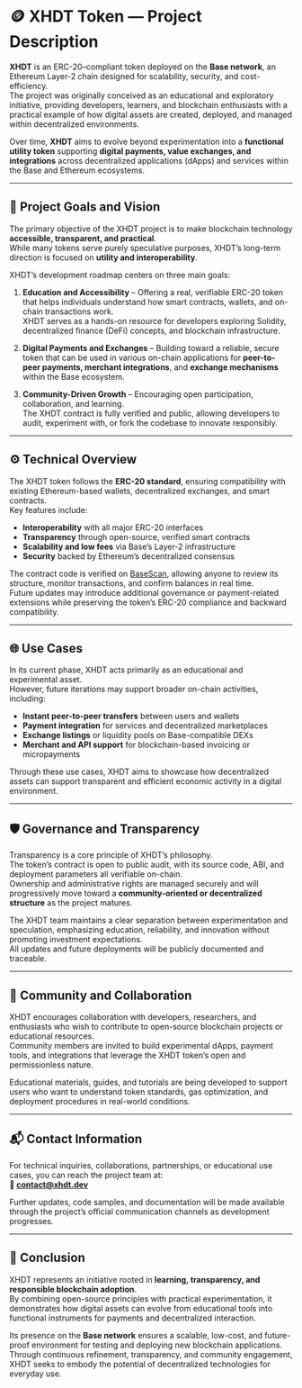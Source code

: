 # 🪙 XHDT Token — Project Description

**XHDT** is an ERC-20–compliant token deployed on the **Base network**, an Ethereum Layer-2 chain designed for scalability, security, and cost-efficiency.  
The project was originally conceived as an educational and exploratory initiative, providing developers, learners, and blockchain enthusiasts with a practical example of how digital assets are created, deployed, and managed within decentralized environments.  

Over time, **XHDT** aims to evolve beyond experimentation into a **functional utility token** supporting **digital payments, value exchanges, and integrations** across decentralized applications (dApps) and services within the Base and Ethereum ecosystems.  

---

## 🧭 Project Goals and Vision

The primary objective of the XHDT project is to make blockchain technology **accessible, transparent, and practical**.  
While many tokens serve purely speculative purposes, XHDT’s long-term direction is focused on **utility and interoperability**.

XHDT’s development roadmap centers on three main goals:  

1. **Education and Accessibility** – Offering a real, verifiable ERC-20 token that helps individuals understand how smart contracts, wallets, and on-chain transactions work.  
   XHDT serves as a hands-on resource for developers exploring Solidity, decentralized finance (DeFi) concepts, and blockchain infrastructure.  

2. **Digital Payments and Exchanges** – Building toward a reliable, secure token that can be used in various on-chain applications for **peer-to-peer payments, merchant integrations**, and **exchange mechanisms** within the Base ecosystem.  

3. **Community-Driven Growth** – Encouraging open participation, collaboration, and learning.  
   The XHDT contract is fully verified and public, allowing developers to audit, experiment with, or fork the codebase to innovate responsibly.

---

## ⚙️ Technical Overview

The XHDT token follows the **ERC-20 standard**, ensuring compatibility with existing Ethereum-based wallets, decentralized exchanges, and smart contracts.  
Key features include:

- **Interoperability** with all major ERC-20 interfaces  
- **Transparency** through open-source, verified smart contracts  
- **Scalability and low fees** via Base’s Layer-2 infrastructure  
- **Security** backed by Ethereum’s decentralized consensus  

The contract code is verified on [BaseScan](https://basescan.org/), allowing anyone to review its structure, monitor transactions, and confirm balances in real time.  
Future updates may introduce additional governance or payment-related extensions while preserving the token’s ERC-20 compliance and backward compatibility.  

---

## 🌐 Use Cases

In its current phase, XHDT acts primarily as an educational and experimental asset.  
However, future iterations may support broader on-chain activities, including:  

- **Instant peer-to-peer transfers** between users and wallets  
- **Payment integration** for services and decentralized marketplaces  
- **Exchange listings** or liquidity pools on Base-compatible DEXs  
- **Merchant and API support** for blockchain-based invoicing or micropayments  

Through these use cases, XHDT aims to showcase how decentralized assets can support transparent and efficient economic activity in a digital environment.  

---

## 🛡️ Governance and Transparency

Transparency is a core principle of XHDT’s philosophy.  
The token’s contract is open to public audit, with its source code, ABI, and deployment parameters all verifiable on-chain.  
Ownership and administrative rights are managed securely and will progressively move toward a **community-oriented or decentralized structure** as the project matures.  

The XHDT team maintains a clear separation between experimentation and speculation, emphasizing education, reliability, and innovation without promoting investment expectations.  
All updates and future deployments will be publicly documented and traceable.  

---

## 🤝 Community and Collaboration

XHDT encourages collaboration with developers, researchers, and enthusiasts who wish to contribute to open-source blockchain projects or educational resources.  
Community members are invited to build experimental dApps, payment tools, and integrations that leverage the XHDT token’s open and permissionless nature.  

Educational materials, guides, and tutorials are being developed to support users who want to understand token standards, gas optimization, and deployment procedures in real-world conditions.  

---

## 📬 Contact Information

For technical inquiries, collaborations, partnerships, or educational use cases, you can reach the project team at:  
**📧 contact@xhdt.dev**

Further updates, code samples, and documentation will be made available through the project’s official communication channels as development progresses.  

---

## 🧩 Conclusion

XHDT represents an initiative rooted in **learning, transparency, and responsible blockchain adoption**.  
By combining open-source principles with practical experimentation, it demonstrates how digital assets can evolve from educational tools into functional instruments for payments and decentralized interaction.  

Its presence on the **Base network** ensures a scalable, low-cost, and future-proof environment for testing and deploying new blockchain applications.  
Through continuous refinement, transparency, and community engagement, XHDT seeks to embody the potential of decentralized technologies for everyday use.
